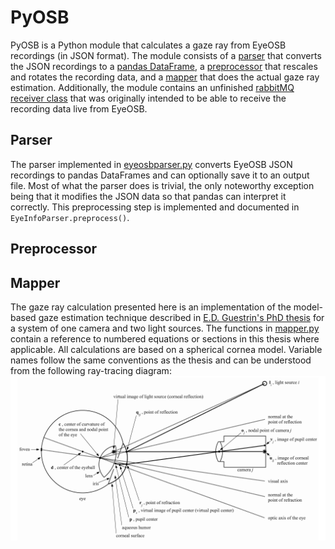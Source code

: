 # PyOSB

PyOSB is a Python module that calculates a gaze ray from EyeOSB recordings (in JSON format).
The module consists of a [parser](/pyosb/fileio/eyeosbparser.py) that converts the JSON recordings to a [pandas DataFrame](https://pandas.pydata.org/pandas-docs/stable/reference/api/pandas.DataFrame.html), a [preprocessor](/pyosb/preprocess/preprocess.py) that rescales and rotates the recording data, and a [mapper](/pyosb/gaze/mapper.py) that does the actual gaze ray estimation.
Additionally, the module contains an unfinished [rabbitMQ receiver class](/pyosb/rabbitmq/receiver.py) that was originally intended to be able to receive the recording data live from EyeOSB.

## Parser

The parser implemented in [eyeosbparser.py](/pyosb/fileio/eyeosbparser.py) converts EyeOSB JSON recordings to pandas DataFrames and can optionally save it to an output file.
Most of what the parser does is trivial, the only noteworthy exception being that it modifies the JSON data so that pandas can interpret it correctly.
This preprocessing step is implemented and documented in `EyeInfoParser.preprocess()`.

## Preprocessor

## Mapper

The gaze ray calculation presented here is an implementation of the model-based gaze estimation technique described in [E.D. Guestrin's PhD thesis](https://tspace.library.utoronto.ca/handle/1807/24349) for a system of one camera and two light sources.
The functions in [mapper.py](/pyosb/gaze/mapper.py) contain a reference to numbered equations or sections in this thesis where applicable.
All calculations are based on a spherical cornea model.
Variable names follow the same conventions as the thesis and can be understood from the following ray-tracing diagram:
![eye model](images/eye_diagram.png)


